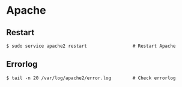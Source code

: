 # Apache

## Restart
```
$ sudo service apache2 restart                 # Restart Apache
```

## Errorlog
```
$ tail -n 20 /var/log/apache2/error.log        # Check errorlog
```
